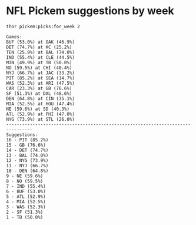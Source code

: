# NFL Pickem suggestions by week

`thor pickem:picks:for_week 2`

    Games:
    BUF (53.0%) at OAK (46.9%)
    DET (74.7%) at KC (25.2%)
    TEN (25.9%) at BAL (74.0%)
    IND (55.4%) at CLE (44.5%)
    MIN (49.9%) at TB (50.0%)
    NO (59.5%) at CHI (40.4%)
    NYJ (66.7%) at JAC (33.2%)
    PIT (85.2%) at SEA (14.7%)
    WAS (52.3%) at ARI (47.5%)
    CAR (23.3%) at GB (76.6%)
    SF (51.3%) at DAL (48.6%)
    DEN (64.8%) at CIN (35.1%)
    MIA (52.5%) at HOU (47.4%)
    NE (59.6%) at SD (40.3%)
    ATL (52.9%) at PHI (47.0%)
    NYG (73.9%) at STL (26.0%)
    --------------------------------------------------------------------------------
    Suggestions:
    16 - PIT (85.2%)
    15 - GB (76.6%)
    14 - DET (74.7%)
    13 - BAL (74.0%)
    12 - NYG (73.9%)
    11 - NYJ (66.7%)
    10 - DEN (64.8%)
    9 - NE (59.6%)
    8 - NO (59.5%)
    7 - IND (55.4%)
    6 - BUF (53.0%)
    5 - ATL (52.9%)
    4 - MIA (52.5%)
    3 - WAS (52.3%)
    2 - SF (51.3%)
    1 - TB (50.0%)
